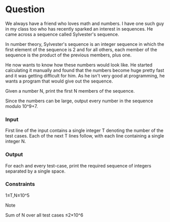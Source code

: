 # Question

We always have a friend who loves math and numbers. I have one such guy in my class too who has recently sparked an interest in sequences. He came across a sequence called Sylvester's sequence.

In number theory, Sylvester's sequence is an integer sequence in which the first element of the sequence is 2 and for all others, each member of the sequence is the product of the previous members, plus one.

He now wants to know how these numbers would look like. He started calculating it manually and found that the numbers become huge pretty fast and it was getting difficult for him. As he isn't very good at programming, he wants a program that would give out the sequence.

Given a number N, print the first N members of the sequence.

Since the numbers can be large, output every number in the sequence modulo 10^9+7.

### Input

First line of the input contains a single integer T denoting the number of the test cases. Each of the next T lines follow, with each line containing a single integer 
N.

### Output

For each and every test-case, print the required sequence of integers separated by a single space.

### Constraints

1≤T,N≤10^5

Note

Sum of N over all test cases ≤2×10^6
